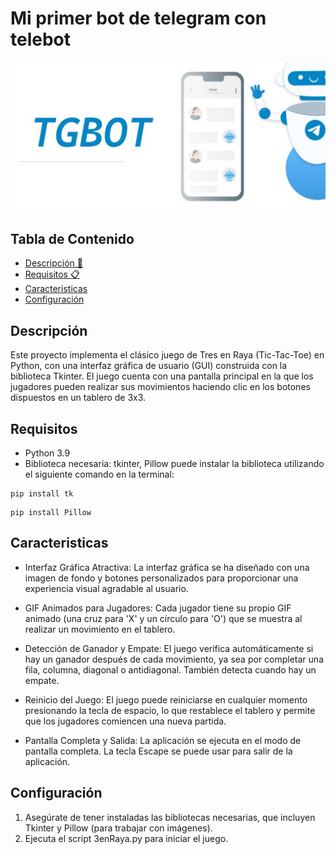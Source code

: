 # Mi primer bot de telegram con telebot
![Image text](https://github.com/NahomiVilla/TelegramBot/blob/main/imagen.jpg?raw=true)
## Tabla de Contenido
- [Descripción 📜](#descripción-)
- [Requisitos 📋](#requisitos-)
- [Caracteristicas](#caracteristicas-)
- [Configuración](#configuracion-)

## Descripción
Este proyecto implementa el clásico juego de Tres en Raya (Tic-Tac-Toe) en Python, con una interfaz gráfica de usuario (GUI) construida con la biblioteca Tkinter. El juego cuenta con una pantalla principal en la que los jugadores pueden realizar sus movimientos haciendo clic en los botones dispuestos en un tablero de 3x3.
## Requisitos 
* Python 3.9
* Biblioteca necesaria: tkinter, Pillow
puede instalar la biblioteca utilizando el siguiente comando en la terminal:
```
pip install tk
```
```
pip install Pillow
```
## Caracteristicas
* Interfaz Gráfica Atractiva: La interfaz gráfica se ha diseñado con una imagen de fondo y botones personalizados para proporcionar una experiencia visual agradable al usuario.

* GIF Animados para Jugadores: Cada jugador tiene su propio GIF animado (una cruz para 'X' y un círculo para 'O') que se muestra al realizar un movimiento en el tablero.

* Detección de Ganador y Empate: El juego verifica automáticamente si hay un ganador después de cada movimiento, ya sea por completar una fila, columna, diagonal o antidiagonal. También detecta cuando hay un empate.

* Reinicio del Juego: El juego puede reiniciarse en cualquier momento presionando la tecla de espacio, lo que restablece el tablero y permite que los jugadores comiencen una nueva partida.

* Pantalla Completa y Salida: La aplicación se ejecuta en el modo de pantalla completa. La tecla Escape se puede usar para salir de la aplicación.
## Configuración

1. Asegúrate de tener instaladas las bibliotecas necesarias, que incluyen Tkinter y Pillow (para trabajar con imágenes).
2. Ejecuta el script 3enRaya.py para iniciar el juego.


